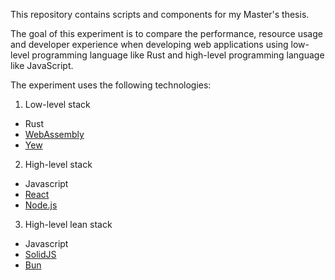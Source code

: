 This repository contains scripts and components for my Master's thesis.

The goal of this experiment is to compare the performance, resource usage and developer experience when developing web applications using low-level programming language like Rust and high-level programming language like JavaScript.

The experiment uses the following technologies:

1. Low-level stack

- Rust
- [WebAssembly](https://webassembly.org/)
- [Yew](https://yew.rs/)

2. High-level stack

- Javascript
- [React](https://react.dev/)
- [Node.js](https://nodejs.org/en)

3. High-level lean stack

- Javascript
- [SolidJS](https://www.solidjs.com/)
- [Bun](https://bun.sh/)
